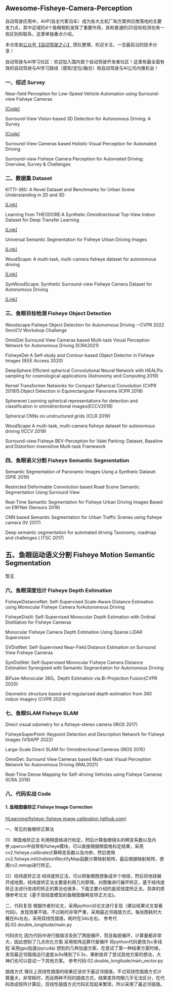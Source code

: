 ## Awesome-Fisheye-Camera-Perception



自动驾驶应用中，AVP(自主代客泊车）成为各大主机厂和方案供应商落地的主要发力点，其中近域的4个鱼眼相机发挥了重要作用，其和普通的2D目标检测也有一些区别和联系，这里单独重点介绍。



本仓库由[公众号【自动驾驶之心】](https://mp.weixin.qq.com/s?__biz=Mzg2NzUxNTU1OA==&mid=2247542481&idx=1&sn=c6d8609491a128233c3c3b91d68d22a6&chksm=ceb80b18f9cf820e789efd75947633aec9d2f1e8b58c29e5051c05a64b21ae63c244d54886a1&token=11182364&lang=zh_CN#rd) 团队整理，欢迎关注，一览最前沿的技术分享！

自动驾驶与AI学习社区：欢迎加入国内首个自动驾驶开发者社区！这里有最全面有效的自动驾驶与AI学习路线（感知/定位/融合）和自动驾驶与AI公司内推机会！



### 一、综述 Survey

Near-field Perception for Low-Speed Vehicle Automation using Surround-view Fisheye Cameras

[[Code]](https://youtu.be/ae8bCOF77uY)

Surround-View Vision-based 3D Detection for Autonomous Driving: A Survey

[[Code]](https://github.com/ApoorvRoboticist/VisionBEVDetectionSurvey)

Surround-View Cameras based Holistic Visual Perception for Automated Driving

Surround-view Fisheye Camera Perception for Automated Driving: Overview, Survey & Challenges

### 二、数据集 Dataset

KITTI-360: A Novel Dataset and Benchmarks for Urban Scene Understanding in 2D and 3D

[[Link]](https://www.cvlibs.net/datasets/kitti-360)

Learning from THEODORE:A Synthetic Omnidirectional Top-View Indoor Dataset for Deep Transfer Learning

[[Link]](https://www.tu-chemnitz.de/etit/dst/forschung/comp_vision/datasets/theodore/)

Universal Semantic Segmentation for Fisheye Urban Driving Images

[[Link]](https://github.com/Yaozhuwa/FisheyeSeg)

WoodScape: A multi-task, multi-camera fisheye dataset for autonomous driving

[[Link]](https://github.com/valeoai/WoodScape)

SynWoodScape: Synthetic Surround-view Fisheye Camera Dataset for Autonomous Driving

[[Link]](https://woodscape.valeo.com/)

### 三、鱼眼目标检测 Fisheye Object Detection

Woodscape Fisheye Object Detection for Autonomous Driving --CVPR 2022 0mniCV Workshop Challenge

OmniDet Surround View Cameras based Multi-task Visual Perception Network for Autonomous Driving (ICRA2021)

FisheyeDet A Self-study and Contour-based Object Detector in Fisheye Images (IEEE Access 2020)

DeepSphere Efficient spherical Convolutional Neural Network with HEALPix sampling for cosmological applications (Astronomy and Computing 2019)

Kernel Transformer Networks for Compact Spherical Convolution (CVPR 2019)5.Object Detection in Equirectangular Panorama (ICPR 2018)

Spherenet Learning spherical representations for detection and classification in omnidirectional images(ECCV2018)

Spherical CNNs on unstructured grids (ICLR 2019)

WoodScape A multi-task, multi-camera fisheye dataset for autonomous driving (ICCV 2019)

Surround-view Fisheye BEV-Perception for Valet Parking: Dataset, Baseline and Distortion-insensitive Multi-task Framework

### 四、鱼眼语义分割 Fisheye Semantic Segmentation

Semantic Segmentation of Panoramic Images Using a Synthetic Dataset (SPIE 2019)

Restricted Deformable Convolution based Road Scene Semantic Segmentation Using Surround View

Real-Time Semantic Segmentation for Fisheye Urban Driving Images Based on ERFNet (Sensors 2019)

CNN based Semantic Segmentation for Urban Traffic Scenes using fisheye camera (IV 2017)

Deep semantic segmentation for automated driving Taxonomy, roadmap and challenges ( ITSC 2017)

## 五、鱼眼运动语义分割 Fisheye Motion Semantic Segmentation

暂无

### 六、鱼眼深度估计 Fisheye Depth Estimation

FisheyeDistanceNet: Self-Supervised Scale-Aware Distance Estimation using Monocular Fisheye Camera forAutonomous Driving

FisheyeDistill: Self-Supervised Monocular Depth Estimation with Ordinal Distillation for Fisheye Cameras

Monocular Fisheye Camera Depth Estimation Using Sparse LiDAR Supervision

SVDistNet: Self-Supervised Near-Field Distance Estimation on Surround View Fisheye Cameras

SynDistNet: Self-Supervised Monocular Fisheye Camera Distance Estimation Synergized with Semantic Segmentation for Autonomous Driving

BiFuse-Monocular 360。Depth Estimation via Bi-Projection Fusion(CVPR 2020)

Geometric structure based and regularized depth estimation from 360 indoor imagery (CVPR 2020)

### 七、鱼眼SLAM Fisheye SLAM

Direct visual odometry for a fisheye-stereo camera (IROS 2017)

FisheyeSuperPoint: Keypoint Detection and Description Network for Fisheye Images (VISAPP 2022)

Large-Scale Direct SLAM for Omnidirectional Cameras (IROS 2015)

OmniDet: Surround View Cameras based Multi-task Visual Perception Network for Autonomous Driving (IRAL2021)

Real-Time Dense Mapping for Self-driving Vehicles using Fisheye Cameras (ICRA 2019)

### 八、代码实战 Code

#### 1. 鱼眼图像矫正 Fisheye Image Correction

[HLearning/fisheye: fisheye image calibration (github.com)](https://github.com/HLearning/fisheye)

一、常见的鱼眼矫正算法

(1）棋盘格矫正法
利用棋盘格进行标定，然后计算鱼眼镜头的畸变系数以及内参,opencv中自带有fisheye模块，可以直接根据棋盘格标定结果，采用cv2.fisheye.calibrate计算畸变系数以及内参，然后使用cv2.fisheye.initUndistortRectifyMap函数计算映射矩阵，最后根据映射矩阵，使用cv2.remap进行矫正。

(2）经纬度矫正法
经纬度矫正法，可以把鱼眼图想象成半个地球，然后将地球展开成地图，经纬度矫正法主要是利用几何原理，对图像进行展开矫正，基于经纬度矫正法进行改进的矫正的算法也很多，下面主要介绍的是双径度矫正法，具体的原理参考论文《基于双经度模型的鱼眼图像畸变矫正方法》。

二、代码复现
根据作者的论文，采用python对论文进行复现（建议结果论文查看代码)，发现效果不错，不过耗时非常严重，采用最近邻插值方式，每张图耗时大概在6s左右，采用双线性插值，耗时在34s左右。
参考代码:02.double_longitude/main.py

代码优化
因为代码中进行插值涉及到了两层循环，而且每层循环，计算量都非常大，因此想到了几点优化方案.采用矩阵运算代替循环
将python代码更改为c多线程
采用gpu加速(pycuda)
想到的几种加速方案，在尝试了第一种结果方案时候，发现最近邻插值运行速度从6s降到了0.3s，果断放弃了尝试其他方案的想法，大神们也可以尝试一下其他方案。
参考代码:02.double_longitude/main_vector.py

插值方式
理论上双线性插值的结果应该优于最近邻插值，不过双线性插值方式计算量大，非常耗时，而且两种不同的插值方式，结果差异肉眼几乎无法区分，在代码改成矩阵计算后，双线性插值方式代码实现起来繁琐，所以采用了最近邻插值。



